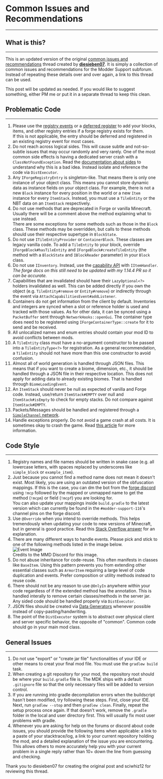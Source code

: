 # Common Issues and Recommendations
---

## What is this?
---

This is an updated version of the original [common issues and recommendations](https://forums.minecraftforge.net/topic/61757-common-issues-and-recommendations/) thread created by [**diesieben07**](https://forums.minecraftforge.net/profile/1697-diesieben07/). It is simply a collection of common issues and recommendations for the Modder Support subforum. Instead of repeating these details over and over again, a link to this thread can be used.

This post will be updated as needed. If you would like to suggest something, either PM me or put it in a separate thread to keep this clean.

## Problematic Code
---

1. Please use the [registry events](https://mcforge.readthedocs.io/en/latest/concepts/registries/#registering-things) or a [deferred register](https://mcforge.readthedocs.io/en/latest/concepts/registries/#deferredregister) to add your blocks, items, and other registry entries if a forge registry exists for them.  
If this is not applicable, the entry should be deferred and registered in an existing registry event for most cases.
1. Do not reach across logical sides. This will cause subtle and not-so-subtle issues that may occur randomly and very rarely. One of the most common side effects is having a dedicated server crash with a `ClassNotFoundException`. Read the [documentation about sides](https://mcforge.readthedocs.io/en/latest/concepts/sides/) to understand why this is a bad idea. Instead isolate and reference the code via `DistExecutor`.
1. Any `IForgeRegistryEntry` is singleton-like. That means there is only one instance of your object class. This means you cannot store dynamic data as instance fields on your object class. For example, there is not a new `Block` instance for every position in the world or a new `Item` instance for every `ItemStack`. Instead, you must use a `TileEntity` or the NBT data on an `ItemStack` respectively.
1. Do not use methods that are deprecated in Forge or vanilla Minecraft. Usually there will be a comment above the method explaining what to use instead.  
There are some exceptions for some methods such as those in the `Block` class. These methods may be overridden, but calls to these methods should use their respective supertype in `BlockState`.
1. Do not use `ITileEntityProvider` or `ContainerBlock`. These classes are legacy vanilla code. To add a `TileEntity` to your block, override `IForgeBlock#hasTileEntity` and `IForgeBlock#createTileEntity` (the method with a `BlockState` and `IBlockReader` parameter) in your `Block` class.
1. Do not use `IInventory`. Instead, use the [capability API](https://mcforge.readthedocs.io/en/latest/datastorage/capabilities/) with `IItemHandler`.  
*The forge docs on this still need to be updated with my 1.14.4 PR so it can be accurate.*
1. Capabilities that are invalidated should have their `LazyOptional<?>` holders invalidated as well. This can be added directly if you own the object (e.g. `TileEntity#remove` or `Entity#remove`) or indirectly through the event via `AttachCapabilitiesEvent#addListener`.
1. Containers do not get information from the client by default. Inventories and integers are synced when a slot or reference holder is used and tracked with those values. As for other data, it can be synced using a `PacketBuffer` sent through `NetworkHooks::openGui`. The container type does need to be registered using `IForgeContainerType::create` for it to send and be received.
1. All unlocalized names and enum entries should contain your mod ID to avoid conflicts between mods.
1. A `TileEntity` class must have a no-argument constructor to be passed into a `TileEntityType<?>` for registration. As a general recommendation, a `TileEntity` should not have more than this one constructor to avoid confusion.
1. Almost all of world generation is handled through JSON files. This means that if you want to create a biome, dimension, etc., it should be handled through a JSON file in their respective location. This does not apply for adding data to already existing biomes. That is handled through `BiomeLoadingEvent`.
1. An `ItemStack` should never be null as expected of vanilla and Forge code. Instead, use/return `ItemStack#EMPTY` over null and `ItemStack#isEmpty` to check for empty stacks. Do not compare against `ItemStack#EMPTY`.
1. Packets/Messages should be handled and registered through a [`SimpleChannel` network](https://mcforge.readthedocs.io/en/latest/networking/simpleimpl/).
1. Handle exceptions properly. Do not avoid a game crash at all costs. It is sometimes okay to crash the game. Read [this article](https://docs.microsoft.com/en-us/archive/blogs/ericlippert/vexing-exceptions) for more information.

## Code Style
---

1. Registry names and file names should be written in snake case (e.g. all lowercase letters, with spaces replaced by underscores like `simple_block` or `example_item`).
1. Just because you cannot find a method name does not mean it doesn't exist. Most likely, you are using an outdated version of the obfuscation mappings. If this is the case, you can dm the bot from the [forge discord](https://discord.com/invite/UvedJ9m) using `!mcp` followed by the mapped or unmapped name to get the method (`!mcpm`) or field (`!mcpf`) you are looking for.  
You can also update your mappings inside `build.gradle` to the latest version which can currently be found in the `#modder-support-116`'s channel pins on the forge discord.
1. Use `@Override` when you intend to override methods. This helps tremendously when updating your code to new versions of Minecraft, but in general is good practice. Read this [Stack Overflow answer](https://stackoverflow.com/questions/94361/when-do-you-use-javas-override-annotation-and-why/94411#94411) for an explanation.
1. There are many different ways to handle events. Please pick and stick to one of the following methods listed in the image below.  
![Event Image](https://cdn.discordapp.com/attachments/665281306426474506/665605979798372392/eventhandler.png)  
Credits to the MMD Discord for this image.
1. Do not abuse inheritance for code-reuse. This often manifests in classes like `BaseItem`. Using this pattern prevents you from extending other essential classes such as `ArmorItem` requiring a large level of code duplication and events. Prefer composition or utility methods instead to reuse code.
1. There should not be any reason to use `@OnlyIn` anywhere within your code regardless of if the extended method has the annotation. This is handled interally to remove certain classes/methods in the server jar. Any sided code should be handled properly via `DistExecutor`.
1. JSON files should be created via [Data Generators](https://mcforge.readthedocs.io/en/latest/datagen/intro/) whenever possible instead of copy-pasting/handwriting.
1. The point of the `DistExecutor` system is to abstract over physical client and server specific behavior, the opposite of "common". Common code should go in your main mod class.

## General Issues
---

1. Do not use "export" or "create jar file" functionalities of your IDE or other means to creat your final mod file. You must use the `gradlew build` task.
1. When creating a git repository for your mod, the repository root should be where your `build.gradle` file is. The MDK ships with a default `.gitignore` file so that the only necessary files will be added to version control.
1. If you are running into gradle decompilation errors when the buildscript hasn't been modified, try following these steps. First, close your IDE. Next, run `gradlew --stop` and then `gradlew clean`. Finally, repeat the setup process once again. If that doesn't work, remove the `.gradle` folder in the local and user directory first. This will usually fix most user problems with gradle.
1. Whenever you are asking for help on the forums or discord about code issues, you should provide the following items when applicable: a link to a paste of your stacktrace/log, a link to your current repository holding the mod, and a detailed explanation of the issue you are encountering. This allows others to more accurately help you with your current problem in a single reply rather than 10+ down the line from guessing and checking.

Thank you to diesieben07 for creating the original post and sciwhiz12 for reviewing this thread.